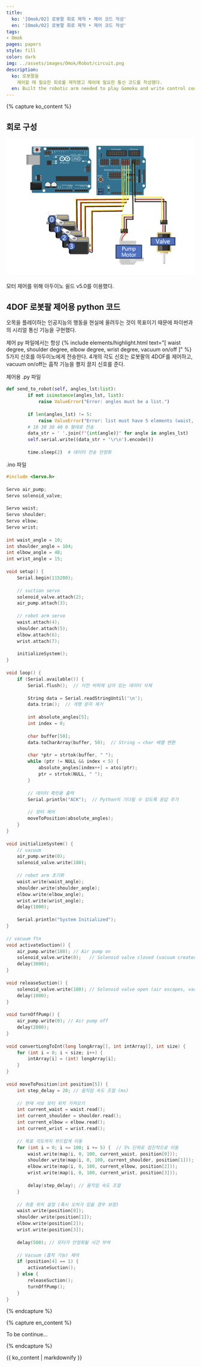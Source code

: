```yaml
---
title:
  ko: '[Omok/02] 로봇팔 회로 제작 • 제어 코드 작성'
  en: '[Omok/02] 로봇팔 회로 제작 • 제어 코드 작성'
tags:
- Omok
pages: papers
style: fill
color: dark
img: ../assets/images/Omok/Robot/circuit.png
description:
  ko: 로봇팔을
    제어할 때 필요한 회로를 제작했고 제어에 필요한 통신 코드를 작성했다.
  en: Built the robotic arm needed to play Gomoku and write control code.
---
```

<!-- 한국어 콘텐츠 -->
{% capture ko_content %}
  

## 회로 구성 
![회로](../assets/images/Omok/Robot/circuit.png)  

모터 제어를 위해 아두이노 쉴드 v5.0를 이용했다. 

## 4DOF 로봇팔 제어용 python 코드
오목을 플레이하는 인공지능의 행동을 현실에 올려두는 것이 목표이기 때문에 파이썬과의 시리얼 통신 기능을 구현했다.  

제어 py 파일에서는 항상 {% include elements/highlight.html text="[ waist degree, shoulder degree, elbow degree, wrist degree, vacuum on/off ]" %} 5가지 신호를 아두이노에게 전송한다. 4개의 각도 신호는 로봇팔의 4DOF를 제어하고, vacuum on/off는 흡착 기능을 켤지 끌지 신호를 준다.   

제어용 .py 파일
```py
def send_to_robot(self, angles_lst:list):
        if not isinstance(angles_lst, list):
            raise ValueError("Error: angles must be a list.")
        
        if len(angles_lst) != 5:
            raise ValueError("Error: list must have 5 elements (waist, shoulder, elbow, wrist, vacuum_on).")
        # 10 30 30 40 0 형태로 전송
        data_str = ' '.join(f"{int(angle)}" for angle in angles_lst)  
        self.serial.write((data_str + '\r\n').encode())  
        
        time.sleep(2)  # 데이터 전송 안정화
```


.ino 파일
```cpp
#include <Servo.h>

Servo air_pump;
Servo solenoid_valve;

Servo waist;
Servo shoulder;
Servo elbow;
Servo wrist;

int waist_angle = 10;
int shoulder_angle = 104;
int elbow_angle = 48;
int wrist_angle = 15;

void setup() {
    Serial.begin(115200);
    
    // suction servo
    solenoid_valve.attach(2);
    air_pump.attach(3);

    // robot arm servo
    waist.attach(4);
    shoulder.attach(5);
    elbow.attach(6);
    wrist.attach(7);

    initializeSystem();
}

void loop() {
    if (Serial.available()) {
        Serial.flush();  // 이전 버퍼에 남아 있는 데이터 삭제

        String data = Serial.readStringUntil('\n');  
        data.trim();  // 개행 문자 제거

        int absolute_angles[5];
        int index = 0;

        char buffer[50];  
        data.toCharArray(buffer, 50);  // String → char 배열 변환

        char *ptr = strtok(buffer, " "); 
        while (ptr != NULL && index < 5) {
            absolute_angles[index++] = atoi(ptr);  
            ptr = strtok(NULL, " ");
        }

        // 데이터 확인용 출력
        Serial.println("ACK");  // Python이 기다릴 수 있도록 응답 추가

        // 모터 제어
        moveToPosition(absolute_angles);
    }
}

void initializeSystem() {
    // vacuum
    air_pump.write(0);
    solenoid_valve.write(180);
    
    // robot arm 초기화
    waist.write(waist_angle);
    shoulder.write(shoulder_angle);
    elbow.write(elbow_angle);
    wrist.write(wrist_angle);
    delay(1000);

    Serial.println("System Initialized");
}

// vacuum ftn 
void activateSuction() {
    air_pump.write(180); // Air pump on
    solenoid_valve.write(0);   // Solenoid valve closed (vacuum created)
    delay(3000);
}

void releaseSuction() {
    solenoid_valve.write(180); // Solenoid valve open (air escapes, vacuum released)
    delay(1000);
}

void turnOffPump() {
    air_pump.write(0); // Air pump off
    delay(2000);
}

void convertLongToInt(long longArray[], int intArray[], int size) {
    for (int i = 0; i < size; i++) {
        intArray[i] = (int) longArray[i]; 
    }
}

void moveToPosition(int position[5]) {
    int step_delay = 20; // 움직임 속도 조절 (ms)

    // 현재 서보 모터 위치 가져오기
    int current_waist = waist.read();
    int current_shoulder = shoulder.read();
    int current_elbow = elbow.read();
    int current_wrist = wrist.read();

    // 목표 각도까지 부드럽게 이동
    for (int i = 0; i <= 100; i += 5) {  // 5% 단위로 점진적으로 이동
        waist.write(map(i, 0, 100, current_waist, position[0]));
        shoulder.write(map(i, 0, 100, current_shoulder, position[1]));
        elbow.write(map(i, 0, 100, current_elbow, position[2]));
        wrist.write(map(i, 0, 100, current_wrist, position[3]));

        delay(step_delay); // 움직임 속도 조절
    }

    // 최종 위치 설정 (혹시 오차가 있을 경우 보정)
    waist.write(position[0]);
    shoulder.write(position[1]);
    elbow.write(position[2]);
    wrist.write(position[3]);

    delay(500); // 모터가 안정화될 시간 부여

    // Vacuum (흡착 기능) 제어
    if (position[4] == 1) {
        activateSuction();
    } else {
        releaseSuction();
        turnOffPump();
    }
}
```


{% endcapture %}

<!-- 영어 콘텐츠 -->
{% capture en_content %}

To be continue...

{% endcapture %}

<div id="content-ko" class="lang-content" data-lang="ko">
  {{ ko_content | markdownify }}
</div>

<div id="content-en" class="lang-content" data-lang="en" style="display: none;">
  {{ en_content | markdownify }}
</div>
